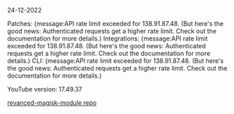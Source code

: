 24-12-2022

Patches: {message:API rate limit exceeded for 138.91.87.48. (But here's the good news: Authenticated requests get a higher rate limit. Check out the documentation for more details.)
Integrations: {message:API rate limit exceeded for 138.91.87.48. (But here's the good news: Authenticated requests get a higher rate limit. Check out the documentation for more details.)
CLI: {message:API rate limit exceeded for 138.91.87.48. (But here's the good news: Authenticated requests get a higher rate limit. Check out the documentation for more details.)

YouTube version: 17.49.37

[revanced-magisk-module repo](https://github.com/vuongvan/magisk-module)
